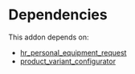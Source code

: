 # Dependencies

This addon depends on:

- [hr_personal_equipment_request](../../odoo-bringout-oca-hr-hr_personal_equipment_request)
- [product_variant_configurator](../../odoo-bringout-oca-product-variant-product_variant_configurator)
